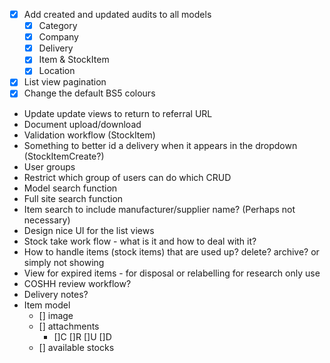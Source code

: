 - [X] Add created and updated audits to all models
  - [X] Category
  - [X] Company
  - [X] Delivery
  - [X] Item & StockItem
  - [X] Location
- [X] List view pagination
- [X] Change the default BS5 colours
- Update update views to return to referral URL
- Document upload/download
- Validation workflow (StockItem)
- Something to better id a delivery when it appears in the dropdown (StockItemCreate?)
- User groups
- Restrict which group of users can do which CRUD
- Model search function
- Full site search function
- Item search to include manufacturer/supplier name? (Perhaps not necessary)
- Design nice UI for the list views
- Stock take work flow - what is it and how to deal with it?
- How to handle items (stock items) that are used up? delete? archive? or simply not showing
- View for expired items - for disposal or relabelling for research only use
- COSHH review workflow?
- Delivery notes?
- Item model
  - [] image
  - [] attachments
    - []C []R []U []D
  - [] available stocks
  